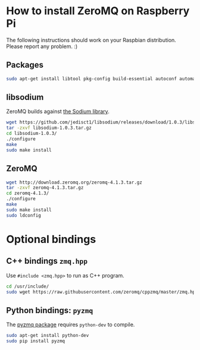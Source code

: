 # How to install ZeroMQ on Raspberry Pi

The following instructions should work on your Raspbian distribution. Please report any problem. :)

## Packages

```sh
sudo apt-get install libtool pkg-config build-essential autoconf automake
```

## libsodium

ZeroMQ builds against [the Sodium library](https://github.com/jedisct1/libsodium).

```sh
wget https://github.com/jedisct1/libsodium/releases/download/1.0.3/libsodium-1.0.3.tar.gz
tar -zxvf libsodium-1.0.3.tar.gz
cd libsodium-1.0.3/
./configure
make
sudo make install
```

## ZeroMQ

```sh
wget http://download.zeromq.org/zeromq-4.1.3.tar.gz
tar -zxvf zeromq-4.1.3.tar.gz
cd zeromq-4.1.3/
./configure
make
sudo make install
sudo ldconfig
```

# Optional bindings

## C++ bindings `zmq.hpp`
Use `#include <zmq.hpp>` to run as C++ program.

```sh
cd /usr/include/
sudo wget https://raw.githubusercontent.com/zeromq/cppzmq/master/zmq.hpp
```

## Python bindings: `pyzmq`

The [pyzmq package](https://github.com/zeromq/pyzmq) requires `python-dev` to compile.

```sh
sudo apt-get install python-dev
sudo pip install pyzmq
```
